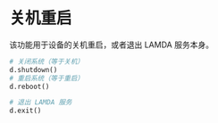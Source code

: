 # 关机重启

该功能用于设备的关机重启，或者退出 LAMDA 服务本身。

```python
# 关闭系统（等于关机）
d.shutdown()
# 重启系统（等于重启）
d.reboot()

# 退出 LAMDA 服务
d.exit()
```
